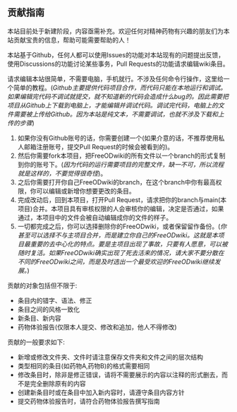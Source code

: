 ## 贡献指南

本站目前处于新建阶段，内容亟需补充。欢迎任何对精神药物有兴趣的朋友们为本站贡献宝贵的信息，帮助可能需要帮助的人！

本站基于Github，任何人都可以使用Issues的功能对本站现有的问题提出反馈，使用Discussions的功能讨论某些事务，Pull Requests的功能请求编辑wiki条目。

请求编辑本站很简单，不需要电脑，手机就行。不涉及任何命令行操作，这里给一个简单的教程。(*Github主要提供代码项目合作，而代码只能在本地运行和调试。如果编辑完代码不调试就提交，就不知道新的代码会造成什么bug的。因此需要把项目从Github上下载到电脑上，才能编辑并调试代码。调试完代码，电脑上的文件需要被上传给Github。因为本站是纯文本，不需要调试，也就不涉及下载和上传的步骤*)
1. 如果你没有Github账号的话，你需要创建一个(如果介意的话，不推荐使用私人邮箱注册账号，提交Pull Request的时候会被看到的)。
2. 然后你需要fork本项目，把FreeODwiki的所有文件以一个branch的形式复制到你的账号下。(*因为代码的运行需要项目的完整文件，缺一不可，所以流程就是这样的，不要觉得很奇怪*)。
3. 之后你需要打开你自己FreeODwiki的branch，在这个branch中你有最高权限，你可以编辑或新增你想要更改的条目。
4. 完成改动后，回到本项目，打开Pull Request，请求把你的branch与main(本项目)合并。本项目具有审核权限的人会审核你的编辑，决定是否通过，如果通过，本项目中的文件会被自动编辑成你的文件的样子。
5. 一切都完成之后，你可以选择删除你的FreeODwiki，或者保留留作备份。(*你甚至可以选择不与主项目合并，而是建立你自己的FreeODwiki。这就是本项目最重要的去中心化的特点。要是主项目出现了事故，只要有人愿意，可以被随时复活。如果FreeODwiki确实出现了死去活来的情况，请大家不要分散在不同的FreeODwiki之间，而是及时选出一个最受欢迎的FreeODwiki继续发展。*)

贡献的对象包括但不限于:
 - 条目内的错字、语法、修正
 - 条目之间的风格一致化
 - 新条目、新内容
 - 药物体验报告(仅限本人提交、修改和追加，他人不得修改)

贡献的一般要求如下:
 - 新增或修改文件夹、文件时请注意保存文件夹和文件之间的层次结构
 - 类型相同的条目(如药物A,药物B)的格式需要相同
 - 修改条目时，除非是修正错误，请将不需要展示的内容以注释的形式删去，而不是完全删除原有的内容
 - 创建新条目时或在条目中加入新内容时，请遵守条目内容方针
 - 提交药物体验报告时，请符合药物体验报告撰写指南
